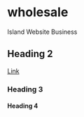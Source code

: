 # wholesale
Island Website Business

## Heading 2

[Link](https://yahoo.com)

### Heading 3

#### Heading 4
